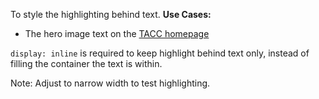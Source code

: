 To style the highlighting behind text.
**Use Cases:**
- The hero image text on the [TACC homepage](https://www.tacc.utexas.edu/)

`display: inline` is required to keep highlight behind text only, instead of filling the container the text is within. 

Note: Adjust to narrow width to test highlighting.